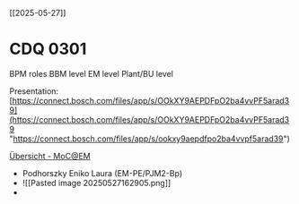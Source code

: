 [[2025-05-27]]

# CDQ 0301
BPM roles
BBM level
EM level
Plant/BU level

Presentation: [https://connect.bosch.com/files/app/s/OOkXY9AEPDFpO2ba4vvPF5arad39](https://connect.bosch.com/files/app/s/OOkXY9AEPDFpO2ba4vvPF5arad39 "https://connect.bosch.com/files/app/s/ookxy9aepdfpo2ba4vvpf5arad39")

[Übersicht - MoC@EM](https://connect.bosch.com/communities/service/html/communitystart?communityUuid=61f17a2b-c446-43af-acdf-c666ec491fbb "https://connect.bosch.com/communities/service/html/communitystart?communityuuid=61f17a2b-c446-43af-acdf-c666ec491fbb")
  

- Podhorszky Eniko Laura (EM-PE/PJM2-Bp)
- ![[Pasted image 20250527162905.png]]
- 